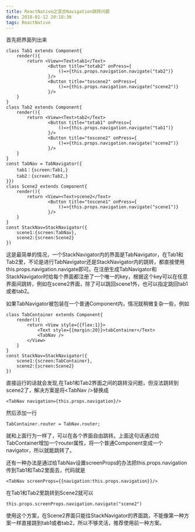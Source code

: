 ```yaml
---
title: ReactNative之混合Navigation跳转问题
date: 2018-01-12 20:18:36
tags: ReactNative
---
```

首先把界面列出来

	class Tab1 extends Component{
		render(){
			return <View><Text>tab1</Text>
					<Button title="totab2" onPress={
						()=>{this.props.navigation.navigate("tab2")}
					}/>
					<Button title="toscene2" onPress={
						()=>{this.props.navigation.navigate("scene2")}
					}/>
		}
	}
	class Tab2 extends Component{
		render(){
			return <View><Text>tab2</Text>
					<Button title="totab1" onPress={
						()=>{this.props.navigation.navigate("tab1")}
					}/>
					<Button title="toscene2" onPress={
						()=>{this.props.navigation.navigate("scene2")}
					}/>
		}
	}
	const TabNav = TabNavigator({
		tab1：{screen:Tab1,}
		tab2：{screen:Tab2,}
	}})
	class Scene2 extends Component{
		render(){
			return <View><Text>scene2</Text>
					<Button title="toscene1" onPress={
						()=>{this.props.navigation.navigate("scene1")}
					}/>
		}
	}
	const StackNav=StackNavigator({
		scene1:{screen:TabNav},
		scene2:{screen:Scene2}
	})
这是最简单的情况，一个StackNavigator内的界面是TabNavigator，在Tab1和Tab2里，不论是进行TabNavigator还是StackNavigator内的跳转，都直接使用this.props.navigation.navigate即可。在注册生成TabNavigator和StackNavigator时给每个界面都注册了一个唯一的key，根据这个key可以在任意界面间跳转，例如在scene2界面，除了可以跳回scene1外，也可以指定跳回tab1或者tab2。

如果TabNavigator被包装在一个普通Component内，情况就稍微复杂一些，例如

	class TabContainer extends Component{
		render(){
        	return <View style={{flex:1}}>
            	<Text style={{margin:20}}>tabContainer</Text>
            	<TabNav />
        	</View>
    	}
	}
	const StackNav=StackNavigator({
		scene1:{screen:TabContainer},
		scene2:{screen:Scene2}
	})
直接运行的话就会发现,在Tab1和Tab2界面之间的跳转没问题，但没法跳转到scene2了，解决方案是将\<TabNav />替换成

	<TabNav navigation={this.props.navigation}/>
然后添加一行

	TabContainer.router = TabNav.router;
就和上面行为一样了，可以在各个界面自由跳转。上面这句话通过给TabContainer增加一个router属性，将一个普通Component变成一个navigator，所以就能跳转了。

还有一种办法是通过给TabNav设置screenProps的办法把this.props.navigation传到Tab1和Tab2里面去，代码就是

	<TabNav screenProps={{navigation:this.props.navigation}}/>
在Tab1和Tab2里跳转到Scene2就可以

	this.props.screenProps.navigation.navigate("scene2")

使用这个方案，在Scene2界面只能往StackNavigator的界面跳，不能像第一种方案一样直接跳到tab1或者tab2，所以不够灵活，推荐使用前一种方案。
